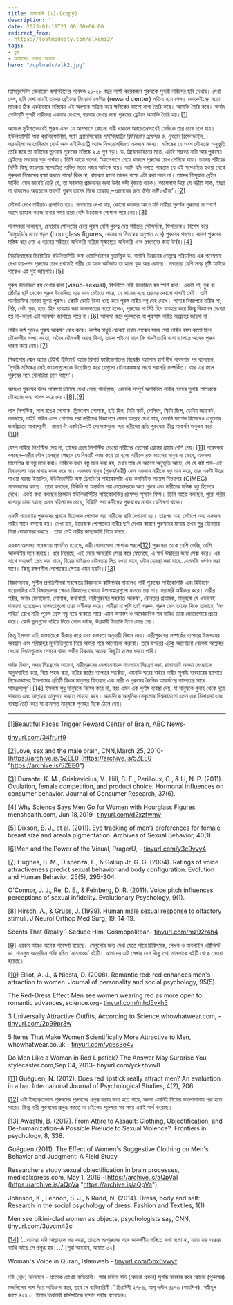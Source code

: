 ```yaml
---
title: আলকেমি (২)-(copy)
description: ''
date: 2023-01-11T21:00:00+06:00
redirect_from:
- https://lostmodesty.com/alkemi2/
tags:
- ব্লগ
- আকাশের ওপারে আকাশ
hero: "/uploads/alk2.jpg"

---
```

ম্যাসাচুসেটস জেনারেল হসপিটালের গবেষক ২১-২৮ বছর বয়সী কয়েকজন পুরুষকে সুন্দরী নারীদের ছবি দেখায়। দেখা গেল, ছবি দেখা মাত্রই তাদের ব্রেইনের রিওয়ার্ড সেন্টার (reward center) সক্রিয় হয়ে গেল। কোকেইনের মতো মাদকও ঠিক একইভাবে মস্তিষ্কের এই অংশকে সক্রিয় করে ক্ষণিকের ভালো লাগা তৈরি করে। আসক্তি তৈরি করে। অর্থাৎ মোটামুটি সুন্দরী নারীদের একবার দেখলে, বারবার দেখার জন্য পুরুষের ব্রেইনে আসক্তি তৈরি হয়।[\[1\]](#_ftn1)

আসলে সৃষ্টিগতভাবেই পুরুষ এমন যে আশপাশে কোনো নারী থাকলে অবচেতনভাবেই সেদিকে তার চোখ চলে যায়। ইউনিভার্সিটি অফ ক্যালিফোর্নিয়া, স্যান ফ্র্যানসিস্কোর _সাইকিয়াট্রির ক্লিনিক্যাল প্রফেসর ড. লুঅ্যান_ ব্রিযেনডাইন_। ভদ্রমহিলা অ্যামেরিকান বোর্ড অফ সাইকিয়্যাট্রি অ্যান্ড নিওরোলজিরও একজন সদস্য। মস্তিষ্কের যে অংশ যৌনতার অনুভূতি তৈরি করে তা নারীদের তুলনায় পুরুষের মস্তিষ্কে ২.৫ গুণ বড়। ড. ব্রিযেনডাইনের মতে, এটাই সম্ভবত নারী আর পুরুষের ব্রেইনের সবচেয়ে বড় পার্থক্য। তিনি আরো বলেন, ‘আশেপাশে মেয়ে থাকলে পুরুষের চোখ সেদিকে যায়। তাদের শরীরের নির্দিষ্ট কিছু জায়গায় সম্মোহিত ব্যক্তির মতো নজর আটকে যায়। আমি যদি বলতে পারতাম যে এই সম্মোহিত হওয়া থেকে পুরুষরা নিজেদের রক্ষা করতে পারে! কিন্ত না, বাস্তবতা হলো তাদের পক্ষে এটা করা সম্ভব না। তাদের ভিসুয়াল ব্রেইন সার্কিট এমন ভাবেই তৈরি যে, তা সবসময় প্রজননের জন্য উর্বর সঙ্গী খুঁজতে থাকে। আশেপাশ দিয়ে যে নারীই যাক, ইচ্ছা না থাকলেও অবচেতন ভাবেই পুরুষ তাদের দিকে তাকায়_–_প্রজননের জন্য উর্বর সঙ্গী খোঁজে’।_[\[2\]](#_ftn2)

সৌন্দর্য দেখে নারীরাও প্রভাবিত হয়। গবেষণায় দেখা যায়, কোনো কাজের আগে যদি নারীরা সুদর্শন পুরুষের সংস্পর্শে আসে তাহলে কাজে যাবার সময় তারা বেশি উত্তেজক পোশাক পরে নেয়।[\[3\]](#_ftn3)

গবেষকরা বলেছেন, চেহারার সৌন্দর্যের চেয়ে পুরুষ বেশি গুরুত্ব দেয় শরীরের সৌন্দর্যকে, ফিগারকে। বিশেষ করে ‘বালুঘড়ি’র মতো গড়ন (hourglass figures, কোমর ও নিতম্বের অনুপাত ০.৭) পুরুষের পছন্দ। কারণ পুরুষের মস্তিষ্ক ধরে নেয় এ ধরনের শরীরের অধিকারী নারীরা সুস্বাস্থ্যের অধিকারী এবং প্রজননের জন্য উর্বর।[\[4\]](#_ftn4)

নিউযিল্যান্ডের ভিক্টোরিয়া ইউনিভার্সিটি অফ ওয়েলিংটনের নৃতাত্ত্বিক ড. বার্নাবি ডিক্সনের নেতৃত্বে পরিচালিত এক গবেষণায় দেখা যায়–সব পুরুষের চোখ প্রথমেই নারীর যে অঙ্গে আটকায় তা হলো বুক আর কোমর। সবচেয়ে বেশি সময় দৃষ্টি আটকে থাকেও এই দুই জায়গায়।[\[5\]](#_ftn5)

পুরুষ উত্তেজিত হয় দেখার দ্বারা (visuo-sexual), বিপরীতে নারী উত্তেজিত হয় স্পর্শ দ্বারা। একটা পা, বুক বা ঠোঁটের ছবি দেখেও পুরুষ উত্তেজিত হয়ে কাম মেটাতে পারে, যে কামের মধ্যে প্রেমের কোনো বালাই নেই। তাই পর্নোগ্রাফির ভোক্তা মূলত পুরুষ। কোটি কোটি টাকা খরচ করে পুরুষ নারীর নগ্ন দেহ দেখে। পণ্যের বিজ্ঞাপনে নারীর পা, পিঠ, পেট, বুক, হাত, হিপ ব্যবহার করা ডালভাতের মতো হলেও, পুরুষের পা পিঠ হিপ ব্যবহার করে কিন্তু বিজ্ঞাপন দেওয়া হয় না–কারণ এটা আকর্ষণ জাগাতে পারে না।[\[6\]](#_ftn6) আলাদা করে পুরুষদেহ বা পুরুষাঙ্গ নারীর আগ্রহের জায়গা না।

নারীর কণ্ঠ শুনেও পুরুষ আকর্ষণ বোধ করে। কণ্ঠের মাধুর্য থেকেই প্রথম সেক্সের সময় সেই নারীর বয়স কতো ছিল, যৌনসঙ্গীর সংখ্যা কতো, অবৈধ যৌনসঙ্গী আছে কিনা, তাকে পটানো যাবে কি না–ইত্যাদি নানা ব্যাপারে অনেক পুরুষ ধারণা করে নেয়।[\[7\]](#_ftn7)

শিকাগোর স্মেল অ্যান্ড টেইস্ট ট্রিটমেন্ট অ্যান্ড রিসার্চ ফাউন্ডেশানের ডিরেক্টর অ্যালান হার্শ দীর্ঘ গবেষণার পর বলেছেন, ‘সুগন্ধি মস্তিষ্কের সেই জায়গাগুলোকে উত্তেজিত করে যেগুলো যৌনাকাঙ্ক্ষার সাথে সরাসরি সম্পর্কিত। আর এর ফলে পুরুষের মনে যৌনচিন্তা চলে আসে’।

অসংখ্য পুরুষের উপর গবেষণা চালিয়ে দেখা গেছে গার্লফ্রেন্ড, এমনকি সম্পূর্ণ অপরিচিত নারীর দেহের সুগন্ধি তাদেরকে যৌনতার জন্য পাগল করে দেয়।[\[8\]](#_ftn8),[\[9\]](#_ftn9)

লাল লিপস্টিক, লাল রঙের পোশাক, স্লিভলেস পোশাক, হাই হিল, মিনি স্কার্ট, লেগিংস, স্কিনি জিন্স, ডেনিম জ্যাকেট, লনজারে, নাইট গাউন এসব পোশাক পরা নারীদের বিজ্ঞাপনে যেমন অহরহ দেখা যায়, তেমনি ফ্যাশন হিসেবেও এগুলোর জনপ্রিয়তা আকাশচুম্বী। কারণ ঐ একটাই–এই পোশাকগুলো পরা নারীদের প্রতি পুরুষেরা তীব্র আকর্ষণ অনুভব করে।[\[10\]](#_ftn10)

যেসব নারীরা লিপস্টিক দেয় না, তাদের চেয়ে লিপস্টিক দেওয়া নারীদের ছেলেরা প্রেমের প্রস্তাব বেশি দেয়।[\[11\]](#_ftn11) গবেষকরা বলছেন–নারীর যৌন হেনস্থার পেছনে যে বিষয়টি কাজ করে তা হলো নারীকে রক্ত মাংসের মানুষ না ভেবে, একদলা মাংসপিণ্ড বা বস্তু মনে করা। নারীকে যখন বস্তু মনে করা হয়, তখন তার যে আবেগ অনুভূতি আছে, সে যে কষ্ট পায়–এই বিষয়গুলো আর মাথায় কাজ করে না। একজন মানুষ (পুরুষ/নারী) কেন একজন নারীকে বস্তু মনে করে, তার একটা উত্তর পাওয়া যাচ্ছে ইতালির, ইউনিভার্সিটি অফ ট্রেনটো’র সাইকোলজি এবং কগনিটিভ সায়েন্স বিভাগের (CiMEC) গবেষকদের কাছে। তারা বলছেন, বিকিনি বা অন্তর্বাস পরা মেয়েদেরকে অন্য পুরুষ এবং নারীদের মস্তিষ্ক বস্তু হিসেবে দেখে। একই কথা বলছেন প্রিন্সটন ইউনিভার্সিটির সাইকোলজির প্রফেসর সুস্যান ফিস্ক। তিনি আরো বলছেন, পুরো শরীর কাপড়ে ঢাকা আছে এমন মহিলাদের চেয়ে, বিকিনি পরা নারীদেহ পুরুষদের মাথায় বেশিক্ষণ থাকে।

একটি গবেষণায় পুরুষদের প্রথমে উত্তেজক পোশাক পরা নারীদের ছবি দেখানো হয়। তারপর অন্য সেটাপে অন্য একজন নারীর সাথে বসানো হয়। দেখা যায়, উত্তেজক পোশাকের নারীর ছবি দেখার কারণে পুরুষদের মাথায় তখন শুধু যৌনতার চিন্তা ঘোরাফেরা করছে। তারা সেই নারীর কাছাকাছি গিয়ে বসছে।

এরকম অসংখ্য গবেষণায় প্রমাণিত হয়েছে, নারী খোলামেলা পোশাক পরলে[\[12\]](#_ftn12) পুরুষেরা তাকে বেশি সেক্সি, বেশি আকর্ষণীয় মনে করছে। ধরে নিয়েছে, এই মেয়ে অলরেডি সেক্স করে ফেলেছে, এ স্বার্থ উদ্ধারের জন্য সেক্স করে। এর সাথে সহজেই প্রেম করা যাবে, বিয়ের বাইরেও যৌনতায় লিপ্ত হওয়া যাবে, যৌন হেনস্থা করা যাবে…এমনকি ধর্ষণও করা যাবে। কিন্তু রক্ষণশীল পোশাকের ক্ষেত্রে এমন হয়নি।[\[13\]](#_ftn13)

বিজ্ঞানমনস্ক, সুশীল প্রগতিশীলরা সবক্ষেত্রে বিজ্ঞানকে কষ্টিপাথর মানলেও নারী পুরুষের সাইকোলজি এবং হিউম্যান বায়োলজির এই বিষয়গুলোর ক্ষেত্রে বিজ্ঞানের দেওয়া উপসংহারগুলো মানতে চায় না। সরাসরি অস্বীকার করে। নারীর শরীর, অবাধ মেলামেশা, পোশাক, কথাবার্তা, নারীপুরুষের সহজাত আকর্ষণ, যৌনতার প্রভাবক, মানুষকে যে এভাবেই বানানো হয়েছে–এ বাস্তবতাগুলো তারা অস্বীকার করে। নারীরা যা খুশি তাই পরুক, পুরুষ কেন তাদের দিকে তাকাবে, ‘মন পবিত্র’ রেখে নারী-পুরুষ স্রেফ বন্ধু হয়ে থাকতে পারে–এমন অবাস্তব ও অবৈজ্ঞানিক সব দাবিও তারা জোরেশোরে প্রচার করে। কেউ ভুলগুলো ধরিয়ে দিতে গেলে ধর্মান্ধ, উগ্রবাদী ইত্যাদি ট্যাগ মেরে দেয়।

কিন্তু ইসলাম এই বাস্তবতাকে স্বীকার করে এবং বাস্তবতা অনুযায়ী বিধান দেয়। নারীপুরুষের সম্পর্কের ব্যাপারে ইসলামের অবস্থান এবং শরীয়াহর মূলনীতিগুলো নিয়ে আমরা পরে আলোচনা করবো। তবে উপরের এটুকু আলোচনা থেকেই আল্লাহর দেওয়া বিধানগুলোর পেছনে থাকা গভীর হিকমাহ আমরা কিছুটা হলেও ধরতে পারি।

পর্দার বিধান, নজর নিয়ন্ত্রণের আদেশ, নারীপুরুষের মেলামেশাকে শক্তভাবে নিয়ন্ত্রণ করা, রাস্তাঘাটে আড্ডা দেওয়াকে অনুৎসাহিত করা, বিয়ে সহজ করা, নারীর কণ্ঠের ব্যাপারে সতর্কতা, এমনকি ঘরের বাইরে নারীর সুগন্ধি ব্যবহারের ব্যাপারে নিষেধাজ্ঞাসহ ইসলামের প্রতিটি বিধান মানুষের ফিতরাহ এবং নারী ও পুরুষের জৈবিক আকর্ষণের বাস্তবতার সাথে সামঞ্জস্যপূর্ণ।[\[14\]](#_ftn14) ইসলাম শুধু মানুষকে নিষেধ করে না, বরং এমন এক পূর্ণাঙ্গ ব্যবস্থা দেয়, যা মানুষকে গুনাহ থেকে দূরে থাকতে এবং আল্লাহর আনুগত্য করতে সাহায্য করে। অন্যদিকে আধুনিক সেক্যুলার বিশ্বকাঠামো এমন এক চিন্তাধারা এবং ব্যবস্থা তৈরি করে যা ক্রমাগত মানুষকে গুনাহর দিকে ঠেলে দেয়।

***

[\[1\]](#_ftnref1)Beautiful Faces Trigger Reward Center of Brain, ABC News-

[tinyurl.com/34frurf9](https://tinyurl.com/34frurf9)

[\[2\]](#_ftnref2)Love, sex and the male brain, CNN,March 25, 2010- [https://archive.is/5ZEE0](https://archive.is/5ZEE0 "https://archive.is/5ZEE0")

[\[3\]](#_ftnref3) Durante, K. M., Griskevicius, V., Hill, S. E., Perilloux, C., & Li, N. P. (2011). Ovulation, female competition, and product choice: Hormonal influences on consumer behavior. Journal of Consumer Research, 37(6).

[\[4\]](#_ftnref4) Why Science Says Men Go for Women with Hourglass Figures, menshealth.com, Jun 18,2019- [tinyurl.com/d2xzfwmv](https://tinyurl.com/d2xzfwmv)

[\[5\]](#_ftnref5) Dixson, B. J., et al. (2011). Eye tracking of men’s preferences for female breast size and areola pigmentation. Archives of Sexual Behavior, 40(1).

[\[6\]](#_ftnref6)Men and the Power of the Visual, PragerU, - [tinyurl.com/y3c9yvy4](https://tinyurl.com/y3c9yvy4)

[\[7\]](#_ftnref7) Hughes, S. M., Dispenza, F., & Gallup Jr, G. G. (2004). Ratings of voice attractiveness predict sexual behavior and body configuration. Evolution and Human Behavior, 25(5), 295-304.

O'Connor, J. J., Re, D. E., & Feinberg, D. R. (2011). Voice pitch influences perceptions of sexual infidelity. Evolutionary Psychology, 9(1).

[\[8\]](#_ftnref8) Hirsch, A., & Gruss, J. (1999). Human male sexual response to olfactory stimuli. J Neurol Orthop Med Surg, 19, 14-19.

Scents That (Really!) Seduce Him, Cosmopolitoan- [tinyurl.com/mz92r4h4](https://tinyurl.com/mz92r4h4)

[\[9\]](#_ftnref9) এরকম আরও অনেক গবেষণা রয়েছে। সেগুলোর জন্য দেখা যেতে পারে চিকিৎসক, লেখক ও অনলাইন এক্টিভিস্ট ডা. শামসুল আরেফিন শক্তি রচিত ‘মানসাংক’ বইটি। আমাদের এই লেখার বেশ কিছু তথ্য মানসাংক বইটি থেকে নেওয়া হয়েছে।

[\[10\]](#_ftnref10) Elliot, A. J., & Niesta, D. (2008). Romantic red: red enhances men's attraction to women. Journal of personality and social psychology, 95(5).

The Red-Dress Effect Men see women wearing red as more open to romantic advances, science.org- [tinyurl.com/mhd5vkh5](https://tinyurl.com/mhd5vkh5)

3 Universally Attractive Outfits, According to Science,whowhatwear.com, - [tinyurl.com/2p99pr3w](https://tinyurl.com/2p99pr3w)

5 Items That Make Women Scientifically More Attractive to Men, whowhatwear.co.uk - [tinyurl.com/yc6s3e4v](https://tinyurl.com/yc6s3e4v)

Do Men Like a Woman in Red Lipstick? The Answer May Surprise You, stylecaster.com,Sep 04, 2013- tinyurl.com/yckzbvw8

[\[11\]](#_ftnref11) Guéguen, N. (2012). Does red lipstick really attract men? An evaluation in a bar. International Journal of Psychological Studies, 4(2), 206.

[\[12\]](#_ftnref12) এটা ইচ্ছাকৃতভাবে পুরুষদের পুরুষদের প্রলুব্ধ করার জন্য হতে পারে, অথবা এমনিই নিজের ভালোলাগায় পরা হতে পারে। কিন্তু নারী পুরুষদের প্রলুব্ধ করতে না চাইলেও পুরুষরা সব সময় একই অর্থ করেছে।

[\[13\]](#_ftnref13) Awasthi, B. (2017). From Attire to Assault: Clothing, Objectification, and De-humanization–A Possible Prelude to Sexual Violence?. Frontiers in psychology, 8, 338.

Guéguen (2011). The Effect of Women's Suggestive Clothing on Men's Behavior and Judgment: A Field Study

Researchers study sexual objectification in brain processes, medicalxpress.com, May 1, 2019 -[https://archive.is/aQpVa](https://archive.is/aQpVa "https://archive.is/aQpVa")

Johnson, K., Lennon, S. J., & Rudd, N. (2014). Dress, body and self: Research in the social psychology of dress. Fashion and Textiles, 1(1)

Men see bikini-clad women as objects, psychologists say, CNN, tinyurl.com/3uvcm42c

[\[14\]](#_ftnref14) ‘...তোমরা যদি আল্লাহকে ভয় করো, তাহলে পরপুরুষের সঙ্গে আকর্ষণীয় ভঙ্গিতে কথা বলো না, যাতে যার অন্তরে ব্যাধি আছে সে প্রলুব্ধ হয়।...’ \[সূরা আহযাব, আয়াত ৩২\]

Woman's Voice in Quran, Islamweb - [tinyurl.com/5bx6vwyf](https://tinyurl.com/5bx6vwyf)

নবী (ﷺ) বলেছেন - প্রত্যেক চোখই ব্যভিচারী। আর মহিলা যদি (কোনো প্রকার) সুগন্ধি ব্যবহার করে কোনো (পুরুষের) মজলিসের পাশ দিয়ে অতিক্রম করে, তবে সে ব্যভিচারিণী।’ তিরমিযী ২৭৮৬, আবূ দাঊদ ৪১৭৩ (আংশিক), সহীহুল জামে ৪৫৪০। ইমাম তিরমিযী হাদিসটিকে হাসান সহীহ বলেছেন।